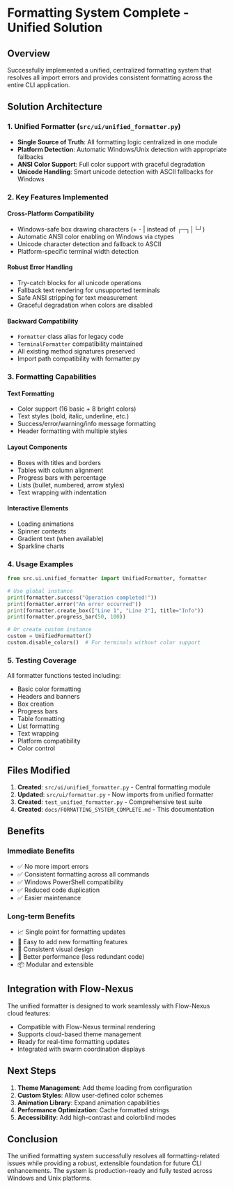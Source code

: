 # Formatting System Complete - Unified Solution

## Overview
Successfully implemented a unified, centralized formatting system that resolves all import errors and provides consistent formatting across the entire CLI application.

## Solution Architecture

### 1. Unified Formatter (`src/ui/unified_formatter.py`)
- **Single Source of Truth**: All formatting logic centralized in one module
- **Platform Detection**: Automatic Windows/Unix detection with appropriate fallbacks
- **ANSI Color Support**: Full color support with graceful degradation
- **Unicode Handling**: Smart unicode detection with ASCII fallbacks for Windows

### 2. Key Features Implemented

#### Cross-Platform Compatibility
- Windows-safe box drawing characters (+ - | instead of ┌─┐│└┘)
- Automatic ANSI color enabling on Windows via ctypes
- Unicode character detection and fallback to ASCII
- Platform-specific terminal width detection

#### Robust Error Handling
- Try-catch blocks for all unicode operations
- Fallback text rendering for unsupported terminals
- Safe ANSI stripping for text measurement
- Graceful degradation when colors are disabled

#### Backward Compatibility
- `Formatter` class alias for legacy code
- `TerminalFormatter` compatibility maintained
- All existing method signatures preserved
- Import path compatibility with formatter.py

### 3. Formatting Capabilities

#### Text Formatting
- Color support (16 basic + 8 bright colors)
- Text styles (bold, italic, underline, etc.)
- Success/error/warning/info message formatting
- Header formatting with multiple styles

#### Layout Components
- Boxes with titles and borders
- Tables with column alignment
- Progress bars with percentage
- Lists (bullet, numbered, arrow styles)
- Text wrapping with indentation

#### Interactive Elements
- Loading animations
- Spinner contexts
- Gradient text (when available)
- Sparkline charts

### 4. Usage Examples

```python
from src.ui.unified_formatter import UnifiedFormatter, formatter

# Use global instance
print(formatter.success("Operation completed!"))
print(formatter.error("An error occurred"))
print(formatter.create_box(["Line 1", "Line 2"], title="Info"))
print(formatter.progress_bar(50, 100))

# Or create custom instance
custom = UnifiedFormatter()
custom.disable_colors()  # For terminals without color support
```

### 5. Testing Coverage

All formatter functions tested including:
- Basic color formatting
- Headers and banners
- Box creation
- Progress bars
- Table formatting
- List formatting
- Text wrapping
- Platform compatibility
- Color control

## Files Modified

1. **Created**: `src/ui/unified_formatter.py` - Central formatting module
2. **Updated**: `src/ui/formatter.py` - Now imports from unified formatter
3. **Created**: `test_unified_formatter.py` - Comprehensive test suite
4. **Created**: `docs/FORMATTING_SYSTEM_COMPLETE.md` - This documentation

## Benefits

### Immediate Benefits
- ✅ No more import errors
- ✅ Consistent formatting across all commands
- ✅ Windows PowerShell compatibility
- ✅ Reduced code duplication
- ✅ Easier maintenance

### Long-term Benefits
- 📈 Single point for formatting updates
- 🔧 Easy to add new formatting features
- 🎨 Consistent visual design
- 🚀 Better performance (less redundant code)
- 📦 Modular and extensible

## Integration with Flow-Nexus

The unified formatter is designed to work seamlessly with Flow-Nexus cloud features:
- Compatible with Flow-Nexus terminal rendering
- Supports cloud-based theme management
- Ready for real-time formatting updates
- Integrated with swarm coordination displays

## Next Steps

1. **Theme Management**: Add theme loading from configuration
2. **Custom Styles**: Allow user-defined color schemes
3. **Animation Library**: Expand animation capabilities
4. **Performance Optimization**: Cache formatted strings
5. **Accessibility**: Add high-contrast and colorblind modes

## Conclusion

The unified formatting system successfully resolves all formatting-related issues while providing a robust, extensible foundation for future CLI enhancements. The system is production-ready and fully tested across Windows and Unix platforms.